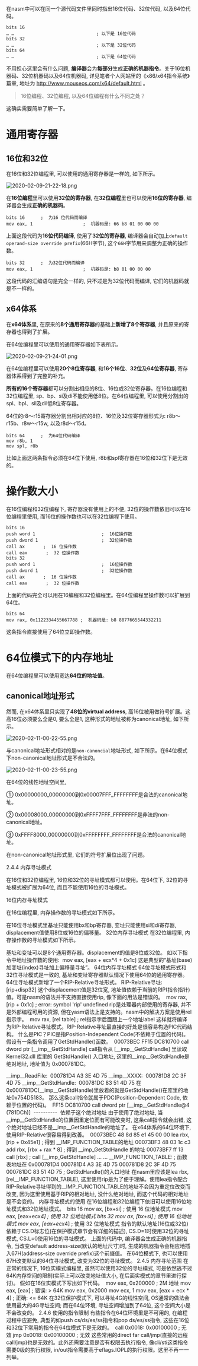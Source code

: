 

在nasm中可以在同一个源代码文件里同时指出16位代码、32位代码, 以及64位代码。

```
bits 16
… …                               ; 以下是 16位代码
bits 32
… …                               ; 以下是 32位代码
bits 64
… …                               ; 以下是 64位代码
```

不用担心这里会有什么问题, **编译器**会为**每部分**生成**正确的机器指令**。关于16位机器码、32位机器码以及64位机器码, 详见笔者个人网站里的《x86/x64指令系统》篇章, 地址为 http://www.mouseos.com/x64/default.html 。

>16位编程、32位编程, 以及64位编程有什么不同之处？

这确实需要简单了解一下。

# 通用寄存器

## 16位和32位

在16位和32位编程里, 可以使用的通用寄存器是一样的, 如下所示。

![2020-02-09-21-22-18.png](./images/2020-02-09-21-22-18.png)

在**16位编程**里可以使用**32位的寄存器**, 在**32位编程**里也可以使用**16位的寄存器**, 编译器会生成**正确的机器码**。

```
bits 16      ;  为16 位代码而编译
mov eax, 1                   ;  机器码是: 66 b8 01 00 00 00
```

上面这段代码为**16位代码编译**, 使用了**32位的寄存器**, 编译器会自动加上`default operand-size override prefix`(66H字节), 这个`66H`字节用来调整为正确的操作数。

```
bits 32      ;  为32位代码而编译
mov eax, 1                   ;  机器码是: b8 01 00 00 00
```

这段代码的汇编语句是完全一样的, 只不过是为32位代码而编译, 它们的机器码就是不一样的。

## x64体系

在**x64体系**里, 在原来的**8个通用寄存器**的基础上**新增了8个寄存器**, 并且原来的寄存器也得到了扩展。

在64位编程里可以使用的通用寄存器如下表所示。

![2020-02-09-21-24-01.png](./images/2020-02-09-21-24-01.png)

在64位编程里可以使用**20个8位寄存器**, 和**16个16位**、**32位**及**64位寄存器**, 寄存器体系得到了完整的补充。

**所有的16个寄存器**都可以分割出相应的8位、16位或32位寄存器。在16位编程和32位编程里, sp、bp、si及di不能使用低8位。在64位编程里, 可以使用分割出的spl、bpl、sil及dil低8位寄存器。

64位的r8～r15寄存器分割出相对应的8位、16位及32位寄存器形式为: r8b～r15b、r8w～r15w, 以及r8d～r15d。

```
bits 64      ;  为64位代码编译
mov r8b, 1
mov spl, r8b
```

比如上面这两条指令必须在64位下使用, r8b和spl寄存器在16位和32位下是无效的。

# 操作数大小

在16位编程和32位编程下, 寄存器没有使用上的不便, 32位的操作数依旧可以在16位编程里使用, 而16位的操作数也可以在32位编程下使用。

```
bits 16
push word 1                         ;  16位操作数
push dword 1                        ;  32位操作数
call ax       ;  16 位操作数
call eax       ;  32 位操作数
bits 32
push word 1                         ;  16位操作数
push dword 1                        ;  32位操作数
call ax       ;  16 位操作数
call eax       ;  32 位操作数
```

上面的代码完全可以用在16编程和32位编程里。在64位编程里操作数可以扩展到64位。

```
bits 64
mov rax, 0x1122334455667788 ;  机器码是: b8 8877665544332211
```

这条指令直接使用了64位立即操作数。

# 64位模式下的内存地址

在64位编程里可以使用宽达**64位的地址值**。

## canonical地址形式

然而, 在x64体系里只实现了**48位的virtual address**, 高16位被用做符号扩展。这高16位必须要么全是0, 要么全是1, 这种形式的地址被称为canonical地址, 如下所示。

![2020-02-11-00-22-55.png](./images/2020-02-11-00-22-55.png)

与canonical地址形式相对的是`non-canoncial`地址形式, 如下所示。在64位模式下non-canonical地址形式是不合法的。

![2020-02-11-00-23-55.png](./images/2020-02-11-00-23-55.png)

在64位的线性地址空间里, 

① 0x00000000_00000000到0x00007FFF_FFFFFFFF是合法的canonical地址。

② 0x00008000_00000000到0xFFFF7FFF_FFFFFFFF是非法的non-canonical地址。

③ 0xFFFF8000_00000000到0xFFFFFFFF_FFFFFFFF是合法的canonical地址。

在non-canonical地址形式里, 它们的符号扩展位出现了问题。

2.4.4 内存寻址模式

在16位和32位编程里, 16位和32位的寻址模式都可以使用。在64位下, 32位的寻址模式被扩展为64位, 而且不能使用16位的寻址模式。

16位内存寻址模式

在16位编程里, 内存操作数的寻址模式如下所示。


在16位寻址模式里基址只能使用bx和bp寄存器, 变址只能使用si和di寄存器, displacement值使用8位或16位的偏移量。
32位内存寻址模式
在32位编程里, 内存操作数的寻址模式如下所示。

基址和变址可以是8个通用寄存器。displacement的值是8位或32位。
如以下指令中地址操作数的使用: 
 mov eax, [eax + ecx*4 + 0x1c]
这是典型的“基址(base)加变址(index)寻址加上偏移量寻址”。
64位内存寻址模式
64位寻址模式形式和32位寻址模式是一致的, 基址和变址寄存器默认情况下使用64位的通用寄存器。
64位寻址模式新增了一个RIP-Relative寻址形式。
RIP-Relative寻址: [rip+disp32]
这个displacement值是32位宽, 地址值依赖于当前的RIP(指令指针)值。可是nasm的语法并不支持直接使用rip, 像下面的用法是错误的。
 mov rax, [rip + 0x1c]     ;  error: symbol 'rip' undefined
rip是处理器内部使用的寄存器, 并不是外部编程可用的资源, 但在yasm语法上是支持的。nasm中的解决方案是使用rel指示字。
 mov rax, [rel table]        ;  rel指示字后面跟上一个地址label
这样就将编译为RIP-Relative寻址模式。RIP-Relative寻址最直接的好处是很容易构造PIC代码结构。
什么是PIC？PIC是指Position-Independent Code(不依赖于位置的代码)。
假设有一条指令调用了GetStdHandle()函数。
 00073BEC     FF15 DC810700      call  dword ptr [__imp__GetStdHandle]
call指令从 [__imp__GetStdHandle] 里读取 Kernel32.dll 库里的 GetStdHandle() 入口地址, 这里的__imp__GetStdHandle是绝对地址, 地址值为 0x000781DC。

__imp__ReadFile:  000781D4   A3 3E 4D 75 __imp__XXXX:  000781D8   2C 3F 4D 75 __imp__GetStdHandle:  000781DC   83 51 4D 75
在0x000781DC(__imp__GetStdHandle)里放着的就是GetStdHandle()在库里的地址0x754D5183。
那么这条call指令就属于PDC(Position-Dependent Code, 依赖于位置的代码)。
 FF15   DC810700            call   dword ptr [__imp__GetStdHandle@4 (781DCh)]      ----------   依赖于这个绝对地址
由于使用了绝对地址, 当__imp__GetStdHandle的位置因重定位而有可能改变时, 这条call指令就会出错, 这个绝对地址已经不是__imp__GetStdHandle的地址了。
在x64体系的64位环境下, 使用RIP-Relative很容易得到改善。
 00073BEC  48 8d 85 e1 45 00 00  lea rbx, [rip + 0x45e1]  ;  得到 __IMP_FUNCTION_TABLE的地址 00073BF3  48 03 1c c3              add rbx, [rbx + rax * 8] ;  得到 __imp_GetStdHandle 的地址 00073BF7  ff 13                      call [rbx]                   ;  call [__imp_GetStdHandle] ... ... __IMP_FUNCTION_TABLE:                                ;   函数表地址在 0x000781D4 000781D4   A3 3E 4D 75 000781D8   2C 3F 4D 75 000781DC   83 51 4D 75                                ;  GetStdHandle()的入口地址
在nasm里应该是lea rbx, [rel__IMP_FUNCTION_TABLE], 这里使用rip是为了便于理解。使用lea指令配合RIP-Relative寻址得到的__IMP_FUNCTION_TABLE的地址不会因为重定位改变而改变, 因为这里使用基于RIP的相对地址, 没什么绝对地址, 而这个代码的相对地址是不会变的。
内存寻址模式的使用
在16位编程和32位编程下依旧可以使用16位地址模式和32位地址模式。
 bits 16 mov ax, [bx+si]                        ;  使用 16 位地址模式 mov eax, [eax+ecx*4]                 ;  使用 32 位地址模式 bits 32 mov ax, [bx+si]                        ;  使用 16 位地址模式 mov eax, [eax+ecx*4]                 ;  使用 32 位地址模式
指令的默认地址(16位或32位)依赖于CS.D标志位(在保护模式章节会有详细的描述), CS.D=1时使用32位的寻址模式, CS.L=0使用16位的寻址模式。
上面的代码中, 编译器会生成正确的机器指令, 当改变default address-size(默认的地址尺寸)时, 生成的机器指令会相应地插入67H(address-size override prefix)这个前缀值。
在64位模式下, 也可以使用67H改变默认的64位寻址模式, 改变为32位的寻址模式。
2.4.5 内存寻址范围
在正常的情况下, 16位实模式编程里, 虽然可以使用32位的寻址模式, 可是依然逃不过64K内存空间的限制(实际上可以改变地址值大小, 在后面实模式的章节里进行探讨)。
假如在16位实模式下写出如下代码。
 mov eax, 0x200000                       ;  2M 地址 mov eax, [eax]                           ;  错误: > 64K mov eax, 0x2000 mov ecx, 1 mov eax, [eax + ecx * 4]              ;  正确: <= 64K
在32位保护模式下, 可以寻址4G的线性空间, OS通常的做法会使用最大的4G寻址空间; 而在64位环境, 寻址空间增加到了64位, 这个空间大小是不会改变的。
2.4.6 使用的指令限制
有些指令在64位环境里是不可用的, 在编程过程中应避免, 典型的如push cs/ds/es/ss指令和pop ds/es/ss指令, 这些在16位和32位下常用的指令在64位模式下是无效的。
 call 0x0018: 0x00100000               ;  无效 jmp  0x0018: 0x00100000                ;  无效
这些常用的direct far call/jmp(直接的远程call/jmp)也是无效的。此外还需要注意是否有权限去执行指令, 像cli/sti这类指令需要0级的执行权限, in/out指令需要高于eflags.IOPL的执行权限。这里不再一一列举。